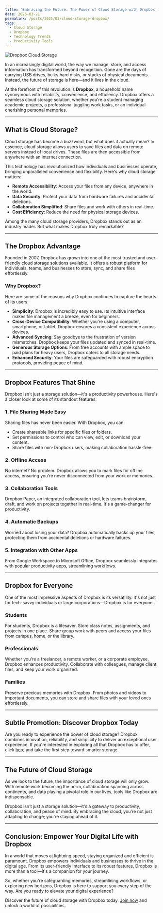 ```yaml
---
title: 'Embracing the Future: The Power of Cloud Storage with Dropbox'
date: 2025-03-21
permalink: /posts/2025/03/cloud-storage-dropbox/
tags:
  - Cloud Storage
  - Dropbox
  - Technology Trends
  - Productivity Tools
---
```


![Dropbox Cloud Storage]([https://via.placeholder.com/800x400](https://imgur.com/a/yvo2UhA))

In an increasingly digital world, the way we manage, store, and access information has transformed beyond recognition. Gone are the days of carrying USB drives, bulky hard disks, or stacks of physical documents. Instead, the future of storage is here—and it lives in the cloud.

At the forefront of this revolution is **Dropbox**, a household name synonymous with reliability, convenience, and efficiency. Dropbox offers a seamless cloud storage solution, whether you're a student managing academic projects, a professional juggling work tasks, or an individual cherishing personal memories.

---

## What is Cloud Storage?

Cloud storage has become a buzzword, but what does it actually mean? In essence, cloud storage allows users to save files and data on remote servers instead of local drives. These files are then accessible from anywhere with an internet connection.

This technology has revolutionized how individuals and businesses operate, bringing unparalleled convenience and flexibility. Here's why cloud storage matters:

- **Remote Accessibility**: Access your files from any device, anywhere in the world.
- **Data Security**: Protect your data from hardware failures and accidental deletions.
- **Collaboration Simplified**: Share files and work with others in real-time.
- **Cost Efficiency**: Reduce the need for physical storage devices.

Among the many cloud storage providers, Dropbox stands out as an industry leader. But what makes Dropbox truly remarkable?

---

## The Dropbox Advantage

Founded in 2007, Dropbox has grown into one of the most trusted and user-friendly cloud storage solutions available. It offers a robust platform for individuals, teams, and businesses to store, sync, and share files effortlessly.

### Why Dropbox?

Here are some of the reasons why Dropbox continues to capture the hearts of its users:

- **Simplicity**: Dropbox is incredibly easy to use. Its intuitive interface makes file management a breeze, even for beginners.
- **Cross-Device Compatibility**: Whether you're using a computer, smartphone, or tablet, Dropbox ensures a consistent experience across devices.
- **Advanced Syncing**: Say goodbye to the frustration of version mismatches. Dropbox keeps your files updated and synced in real-time.
- **Generous Storage Options**: From free accounts with ample space to paid plans for heavy users, Dropbox caters to all storage needs.
- **Enhanced Security**: Your files are safeguarded with robust encryption protocols, providing peace of mind.

---

## Dropbox Features That Shine

Dropbox isn't just a storage solution—it's a productivity powerhouse. Here's a closer look at some of its standout features:

### 1. File Sharing Made Easy

Sharing files has never been easier. With Dropbox, you can:

- Create shareable links for specific files or folders.
- Set permissions to control who can view, edit, or download your content.
- Share files with non-Dropbox users, making collaboration hassle-free.

### 2. Offline Access

No internet? No problem. Dropbox allows you to mark files for offline access, ensuring you're never disconnected from your work or memories.

### 3. Collaboration Tools

Dropbox Paper, an integrated collaboration tool, lets teams brainstorm, draft, and work on projects together in real-time. It's a game-changer for productivity.

### 4. Automatic Backups

Worried about losing your data? Dropbox automatically backs up your files, protecting them from accidental deletions or hardware failures.

### 5. Integration with Other Apps

From Google Workspace to Microsoft Office, Dropbox seamlessly integrates with popular productivity apps, streamlining workflows.

---

## Dropbox for Everyone

One of the most impressive aspects of Dropbox is its versatility. It's not just for tech-savvy individuals or large corporations—Dropbox is for everyone.

### Students

For students, Dropbox is a lifesaver. Store class notes, assignments, and projects in one place. Share group work with peers and access your files from campus, home, or the library.

### Professionals

Whether you're a freelancer, a remote worker, or a corporate employee, Dropbox enhances productivity. Collaborate with colleagues, manage client files, and keep your work organized.

### Families

Preserve precious memories with Dropbox. From photos and videos to important documents, you can store and share files with your loved ones effortlessly.

---

## Subtle Promotion: Discover Dropbox Today

Are you ready to experience the power of cloud storage? Dropbox combines innovation, reliability, and simplicity to deliver an exceptional user experience. If you're interested in exploring all that Dropbox has to offer, click [here](https://www.dropbox.com/referrals/AADijBSrbgTy5J3aimPKUO4z0cBob-Pc29A?src=global9) and take the first step toward smarter storage.

---

## The Future of Cloud Storage

As we look to the future, the importance of cloud storage will only grow. With remote work becoming the norm, collaboration spanning across continents, and data playing a pivotal role in our lives, tools like Dropbox are indispensable.

Dropbox isn't just a storage solution—it's a gateway to productivity, collaboration, and peace of mind. By embracing the cloud, you're not just adapting to change; you're staying ahead of it.

---

## Conclusion: Empower Your Digital Life with Dropbox

In a world that moves at lightning speed, staying organized and efficient is paramount. Dropbox empowers individuals and businesses to thrive in the digital age. From its user-friendly interface to its robust features, Dropbox is more than a tool—it's a companion for your journey.

So, whether you're safeguarding memories, streamlining workflows, or exploring new horizons, Dropbox is here to support you every step of the way. Are you ready to elevate your digital experience?

Discover the future of cloud storage with Dropbox today. [Join now](https://www.dropbox.com/referrals/AADijBSrbgTy5J3aimPKUO4z0cBob-Pc29A?src=global9) and unlock a world of possibilities.
